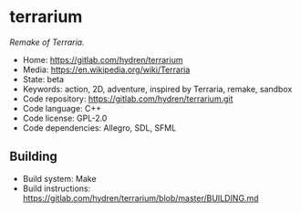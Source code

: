 # terrarium

_Remake of Terraria._

- Home: https://gitlab.com/hydren/terrarium
- Media: https://en.wikipedia.org/wiki/Terraria
- State: beta
- Keywords: action, 2D, adventure, inspired by Terraria, remake, sandbox
- Code repository: https://gitlab.com/hydren/terrarium.git
- Code language: C++
- Code license: GPL-2.0
- Code dependencies: Allegro, SDL, SFML

## Building

- Build system: Make
- Build instructions: https://gitlab.com/hydren/terrarium/blob/master/BUILDING.md
